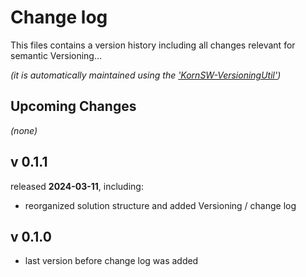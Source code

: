 # Change log
This files contains a version history including all changes relevant for semantic Versioning...

*(it is automatically maintained using the ['KornSW-VersioningUtil'](https://github.com/KornSW/VersioningUtil))*




## Upcoming Changes

*(none)*



## v 0.1.1
released **2024-03-11**, including:
 - reorganized solution structure and added Versioning / change log



## v 0.1.0
 - last version before change log was added



